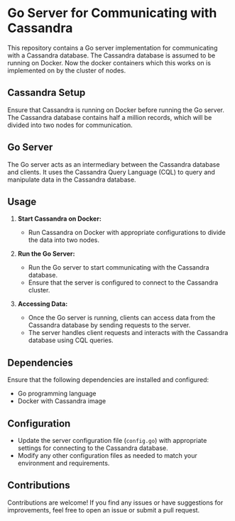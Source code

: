 

# Go Server for Communicating with Cassandra

This repository contains a Go server implementation for communicating with a Cassandra database. The Cassandra database is assumed to be running on Docker.
Now the docker containers which this works on is implemented on by the cluster of nodes.

## Cassandra Setup

Ensure that Cassandra is running on Docker before running the Go server. The Cassandra database contains half a million records, which will be divided into two nodes for communication.

## Go Server

The Go server acts as an intermediary between the Cassandra database and clients. It uses the Cassandra Query Language (CQL) to query and manipulate data in the Cassandra database.

## Usage

1. **Start Cassandra on Docker:**
   - Run Cassandra on Docker with appropriate configurations to divide the data into two nodes.

2. **Run the Go Server:**
   - Run the Go server to start communicating with the Cassandra database.
   - Ensure that the server is configured to connect to the Cassandra cluster.

3. **Accessing Data:**
   - Once the Go server is running, clients can access data from the Cassandra database by sending requests to the server.
   - The server handles client requests and interacts with the Cassandra database using CQL queries.

## Dependencies

Ensure that the following dependencies are installed and configured:

- Go programming language
- Docker with Cassandra image

## Configuration

- Update the server configuration file (`config.go`) with appropriate settings for connecting to the Cassandra database.
- Modify any other configuration files as needed to match your environment and requirements.

## Contributions

Contributions are welcome! If you find any issues or have suggestions for improvements, feel free to open an issue or submit a pull request.

